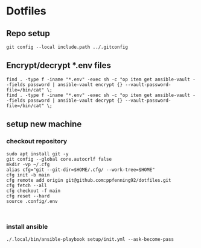 # Dotfiles


## Repo setup
```shell
git config --local include.path ../.gitconfig 
```
## Encrypt/decrypt *.env files
```shell
find . -type f -iname "*.env" -exec sh -c "op item get ansible-vault --fields password | ansible-vault encrypt {} --vault-password-file=/bin/cat" \; 
find . -type f -iname "*.env" -exec sh -c "op item get ansible-vault --fields password | ansible-vault decrypt {} --vault-password-file=/bin/cat" \; 
```

 
## setup new machine
### checkout repository
```shell
sudo apt install git -y
git config --global core.autocrlf false
mkdir -vp ~/.cfg
alias cfg="git --git-dir=$HOME/.cfg/ --work-tree=$HOME"
cfg init -b main
cfg remote add origin git@github.com:ppfenning92/dotfiles.git
cfg fetch --all
cfg checkout -f main
cfg reset --hard
source .config/.env



```
### install ansible
```shell
./.local/bin/ansible-playbook setup/init.yml --ask-become-pass
```
